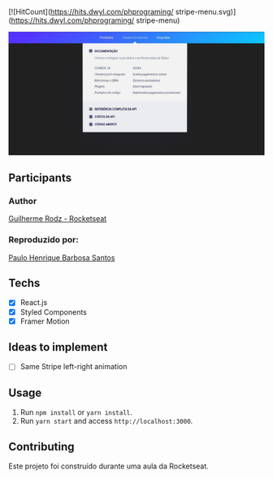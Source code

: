 [![HitCount](https://hits.dwyl.com/phprograming/
stripe-menu.svg)](https://hits.dwyl.com/phprograming/
stripe-menu)

![stripe-menu](stripe-menu.JPG)

## Participants

### Author

[Guilherme Rodz - Rocketseat](https://github.com/Rocketseat)

### Reproduzido por:

[Paulo Henrique Barbosa Santos](https://www.linkedin.com/in/paulo-henrique-barbosa/)

## Techs

- [x] React.js
- [x] Styled Components
- [x] Framer Motion

## Ideas to implement

- [ ] Same Stripe left-right animation

## Usage

1. Run `npm install` or `yarn install`.<br />
2. Run `yarn start` and access `http://localhost:3000`.<br />

## Contributing

Este projeto foi construído durante uma aula da Rocketseat.
